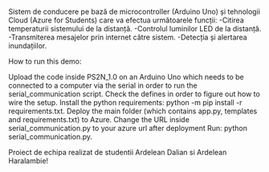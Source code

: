 Sistem de conducere pe bază de microcontroller (Arduino Uno) și tehnologii Cloud (Azure for Students) care va efectua următoarele funcții:
-Citirea temperaturii sistemului de la distanță.
-Controlul luminilor LED de la distanță.
-Transmiterea mesajelor prin internet către sistem.
-Detecția și alertarea inundațiilor.

How to run this demo:

Upload the code inside PS2N_1.0 on an Arduino Uno which needs to be connected to a computer via the serial in order to run the serial_communication script. 
Check the defines in order to figure out how to wire the setup.
Install the python requirements: python -m pip install -r requirements.txt.
Deploy the main folder (which contains app.py, templates and requirements.txt) to Azure.
Change the URL inside serial_communication.py to your azure url after deployment
Run: python serial_communication.py.

Proiect de echipa realizat de studentii Ardelean Dalian si Ardelean Haralambie!

